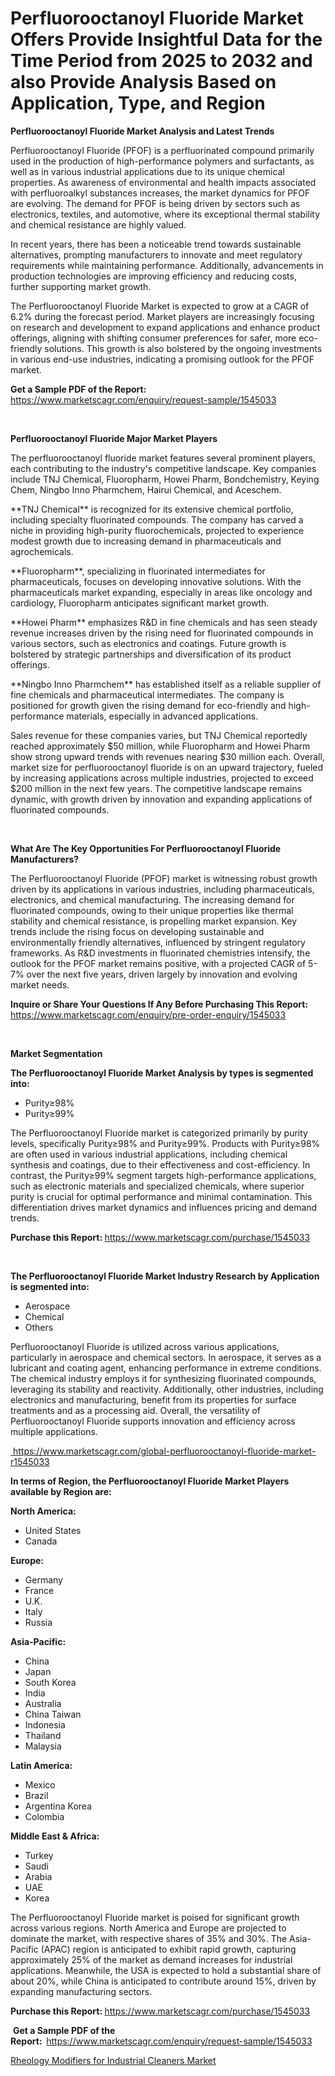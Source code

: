 <p><h1>Perfluorooctanoyl Fluoride Market Offers Provide Insightful Data for the Time Period from 2025 to 2032 and also Provide Analysis Based on Application, Type, and Region</h1></p><p><strong>Perfluorooctanoyl Fluoride Market Analysis and Latest Trends</strong></p>
<p><p>Perfluorooctanoyl Fluoride (PFOF) is a perfluorinated compound primarily used in the production of high-performance polymers and surfactants, as well as in various industrial applications due to its unique chemical properties. As awareness of environmental and health impacts associated with perfluoroalkyl substances increases, the market dynamics for PFOF are evolving. The demand for PFOF is being driven by sectors such as electronics, textiles, and automotive, where its exceptional thermal stability and chemical resistance are highly valued.</p><p>In recent years, there has been a noticeable trend towards sustainable alternatives, prompting manufacturers to innovate and meet regulatory requirements while maintaining performance. Additionally, advancements in production technologies are improving efficiency and reducing costs, further supporting market growth.</p><p>The Perfluorooctanoyl Fluoride Market is expected to grow at a CAGR of 6.2% during the forecast period. Market players are increasingly focusing on research and development to expand applications and enhance product offerings, aligning with shifting consumer preferences for safer, more eco-friendly solutions. This growth is also bolstered by the ongoing investments in various end-use industries, indicating a promising outlook for the PFOF market.</p></p>
<p><strong>Get a Sample PDF of the Report:&nbsp;</strong> <a href="https://www.marketscagr.com/enquiry/request-sample/1545033?utm_campaign=1909&utm_medium=2&utm_source=Github&utm_content=ia&utm_term=02022025&utm_id=perfluorooctanoyl-fluoride">https://www.marketscagr.com/enquiry/request-sample/1545033</a></p>
<p>&nbsp;</p>
<p><strong>Perfluorooctanoyl Fluoride Major Market Players</strong></p>
<p><p>The perfluorooctanoyl fluoride market features several prominent players, each contributing to the industry's competitive landscape. Key companies include TNJ Chemical, Fluoropharm, Howei Pharm, Bondchemistry, Keying Chem, Ningbo Inno Pharmchem, Hairui Chemical, and Aceschem. </p><p>**TNJ Chemical** is recognized for its extensive chemical portfolio, including specialty fluorinated compounds. The company has carved a niche in providing high-purity fluorochemicals, projected to experience modest growth due to increasing demand in pharmaceuticals and agrochemicals.</p><p>**Fluoropharm**, specializing in fluorinated intermediates for pharmaceuticals, focuses on developing innovative solutions. With the pharmaceuticals market expanding, especially in areas like oncology and cardiology, Fluoropharm anticipates significant market growth.</p><p>**Howei Pharm** emphasizes R&D in fine chemicals and has seen steady revenue increases driven by the rising need for fluorinated compounds in various sectors, such as electronics and coatings. Future growth is bolstered by strategic partnerships and diversification of its product offerings.</p><p>**Ningbo Inno Pharmchem** has established itself as a reliable supplier of fine chemicals and pharmaceutical intermediates. The company is positioned for growth given the rising demand for eco-friendly and high-performance materials, especially in advanced applications.</p><p>Sales revenue for these companies varies, but TNJ Chemical reportedly reached approximately $50 million, while Fluoropharm and Howei Pharm show strong upward trends with revenues nearing $30 million each. Overall, market size for perfluorooctanoyl fluoride is on an upward trajectory, fueled by increasing applications across multiple industries, projected to exceed $200 million in the next few years. The competitive landscape remains dynamic, with growth driven by innovation and expanding applications of fluorinated compounds.</p></p>
<p>&nbsp;</p>
<p><strong>What Are The Key Opportunities For Perfluorooctanoyl Fluoride Manufacturers?</strong></p>
<p><p>The Perfluorooctanoyl Fluoride (PFOF) market is witnessing robust growth driven by its applications in various industries, including pharmaceuticals, electronics, and chemical manufacturing. The increasing demand for fluorinated compounds, owing to their unique properties like thermal stability and chemical resistance, is propelling market expansion. Key trends include the rising focus on developing sustainable and environmentally friendly alternatives, influenced by stringent regulatory frameworks. As R&D investments in fluorinated chemistries intensify, the outlook for the PFOF market remains positive, with a projected CAGR of 5-7% over the next five years, driven largely by innovation and evolving market needs.</p></p>
<p><strong>Inquire or Share Your Questions If Any Before Purchasing This Report:</strong> <a href="https://www.marketscagr.com/enquiry/pre-order-enquiry/1545033?utm_campaign=1909&utm_medium=2&utm_source=Github&utm_content=ia&utm_term=02022025&utm_id=perfluorooctanoyl-fluoride">https://www.marketscagr.com/enquiry/pre-order-enquiry/1545033</a></p>
<p>&nbsp;</p>
<p><strong>Market Segmentation</strong></p>
<p><strong>The Perfluorooctanoyl Fluoride Market Analysis by types is segmented into:</strong></p>
<p><ul><li>Purity≥98%</li><li>Purity≥99%</li></ul></p>
<p><p>The Perfluorooctanoyl Fluoride market is categorized primarily by purity levels, specifically Purity≥98% and Purity≥99%. Products with Purity≥98% are often used in various industrial applications, including chemical synthesis and coatings, due to their effectiveness and cost-efficiency. In contrast, the Purity≥99% segment targets high-performance applications, such as electronic materials and specialized chemicals, where superior purity is crucial for optimal performance and minimal contamination. This differentiation drives market dynamics and influences pricing and demand trends.</p></p>
<p><strong>Purchase this Report:&nbsp;</strong><a href="https://www.marketscagr.com/purchase/1545033?utm_campaign=1909&utm_medium=2&utm_source=Github&utm_content=ia&utm_term=02022025&utm_id=perfluorooctanoyl-fluoride">https://www.marketscagr.com/purchase/1545033</a></p>
<p>&nbsp;</p>
<p><strong>The Perfluorooctanoyl Fluoride Market Industry Research by Application is segmented into:</strong></p>
<p><ul><li>Aerospace</li><li>Chemical</li><li>Others</li></ul></p>
<p><p>Perfluorooctanoyl Fluoride is utilized across various applications, particularly in aerospace and chemical sectors. In aerospace, it serves as a lubricant and coating agent, enhancing performance in extreme conditions. The chemical industry employs it for synthesizing fluorinated compounds, leveraging its stability and reactivity. Additionally, other industries, including electronics and manufacturing, benefit from its properties for surface treatments and as a processing aid. Overall, the versatility of Perfluorooctanoyl Fluoride supports innovation and efficiency across multiple applications.</p></p>
<p><a href="https://www.marketscagr.com/global-perfluorooctanoyl-fluoride-market-r1545033?utm_campaign=1909&utm_medium=2&utm_source=Github&utm_content=ia&utm_term=02022025&utm_id=perfluorooctanoyl-fluoride">&nbsp;https://www.marketscagr.com/global-perfluorooctanoyl-fluoride-market-r1545033</a></p>
<p><strong>In terms of Region, the Perfluorooctanoyl Fluoride Market Players available by Region are:</strong></p>
<p>
    <p> <strong> North America: </strong>
        <ul>
            <li>United States</li>
            <li>Canada</li>
        </ul>
        </p> 
    <p> <strong> Europe: </strong>
        <ul>
            <li>Germany</li>
            <li>France</li>
            <li>U.K.</li>
            <li>Italy</li>
            <li>Russia</li>
        </ul>
        </p> 
    <p> <strong> Asia-Pacific: </strong>
        <ul>
            <li>China</li>
            <li>Japan</li>
            <li>South Korea</li>
            <li>India</li>
            <li>Australia</li>
            <li>China Taiwan</li>
            <li>Indonesia</li>
            <li>Thailand</li>
            <li>Malaysia</li>
        </ul>
        </p> 
    <p> <strong> Latin America: </strong>
        <ul>
            <li>Mexico</li>
            <li>Brazil</li>
            <li>Argentina Korea</li>
            <li>Colombia</li>
        </ul>
        </p> 
    <p> <strong> Middle East & Africa: </strong>
        <ul>
            <li>Turkey</li>
            <li>Saudi</li>
            <li>Arabia</li>
            <li>UAE</li>
            <li>Korea</li>
        </ul>
    </p>
    </p>
<p><p>The Perfluorooctanoyl Fluoride market is poised for significant growth across various regions. North America and Europe are projected to dominate the market, with respective shares of 35% and 30%. The Asia-Pacific (APAC) region is anticipated to exhibit rapid growth, capturing approximately 25% of the market as demand increases for industrial applications. Meanwhile, the USA is expected to hold a substantial share of about 20%, while China is anticipated to contribute around 15%, driven by expanding manufacturing sectors.</p></p>
<p><strong>Purchase this Report: </strong><a href="https://www.marketscagr.com/purchase/1545033?utm_campaign=1909&utm_medium=2&utm_source=Github&utm_content=ia&utm_term=02022025&utm_id=perfluorooctanoyl-fluoride">https://www.marketscagr.com/purchase/1545033</a></p>
<p>&nbsp;<strong>Get a Sample PDF of the Report:&nbsp;&nbsp;</strong><a href="https://www.marketscagr.com/enquiry/request-sample/1545033?utm_campaign=1909&utm_medium=2&utm_source=Github&utm_content=ia&utm_term=02022025&utm_id=perfluorooctanoyl-fluoride">https://www.marketscagr.com/enquiry/request-sample/1545033</a></p>
<p><strong></strong></p>
<p><p><a href="https://github.com/luckyshygirl/Market-Research-Report-List-7/blob/main/rheology-modifiers-for-industrial-cleaners-market.md?utm_campaign=1909&utm_medium=2&utm_source=Github&utm_content=ia&utm_term=02022025&utm_id=perfluorooctanoyl-fluoride">Rheology Modifiers for Industrial Cleaners Market</a></p></p>